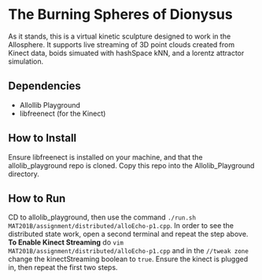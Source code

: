 # The Burning Spheres of Dionysus
As it stands, this is a virtual kinetic sculpture designed to work in the Allosphere. It supports live streaming of 3D point clouds created from Kinect data, boids simuated with hashSpace kNN, and a lorentz attractor simulation.
## Dependencies
 * Allollib Playground
 * libfreenect (for the Kinect)
## How to Install
Ensure libfreenect is installed on your machine, and that the allolib_playground repo is cloned. Copy this repo into the Allolib_Playground directory.
## How to Run
CD to allolib_playground, then use the command `./run.sh MAT201B/assignment/distributed/alloEcho-p1.cpp`.
In order to see the distributed state work, open a second terminal and repeat the step above.
**To Enable Kinect Streaming** do `vim MAT201B/assignment/distributed/alloEcho-p1.cpp` and in the `//tweak zone` change the kinectStreaming boolean to `true`. Ensure the kinect is plugged in, then repeat the first two steps.

